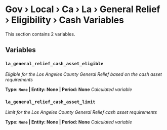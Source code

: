 # Gov › Local › Ca › La › General Relief › Eligibility › Cash Variables

This section contains 2 variables.

## Variables

### `la_general_relief_cash_asset_eligible`
*Eligible for the Los Angeles County General Relief based on the cash asset requirements*

**Type: `None` | Entity: None | Period: None**
*Calculated variable*

### `la_general_relief_cash_asset_limit`
*Limit for the Los Angeles County General Relief cash asset requirements*

**Type: `None` | Entity: None | Period: None**
*Calculated variable*
